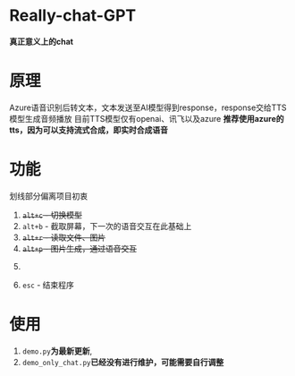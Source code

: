 # Really-chat-GPT
**真正意义上的chat**
# 原理
Azure语音识别后转文本，文本发送至AI模型得到response，response交给TTS模型生成音频播放
目前TTS模型仅有openai、讯飞以及azure
**推荐使用azure的tts，因为可以支持流式合成，即实时合成语音**
# 功能
划线部分偏离项目初衷
1. ~~`alt+c` - 切换模型~~
2. `alt+b` - 截取屏幕，下一次的语音交互在此基础上
3. ~~`alt+r` - 读取文件、图片~~
4. ~~`alt+p` - 图片生成，通过语音交互~~
5. ````` - 语音交互
6. `esc` - 结束程序
# 使用
1. `demo.py`**为最新更新**,
2. `demo_only_chat.py`**已经没有进行维护，可能需要自行调整**
